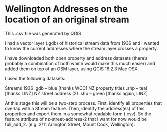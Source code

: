 # Wellington Addresses on the location of an original stream

This .csv file was generated by QGIS


I had a vector layer (.gdb) of historical stream data from 1936 and I wanted to know the current addresses where the stream layer crosses a property.

I have downloaded both open property and address datasets (there’s probably a combination of both which would make this much easier) and added them on top of an OSM layer, using QGIS 16.2.3 Mac OSX. 

I used the following datasets:

Streams 1936 .gdb  – blue [thanks WCC]
NZ property titles .shp – teal [thanks LINZ]
NZ street address (2) .shp – green  [thanks again, LINZ]

At this stage this will be a two-step process.
First, identify all properties that overlap with a Stream feature.
Then, identify the address(es) of this properties and export them in a somewhat readable form (.csv). So the feature attribute of nz-street-address-2 that I want for now would be full_add_2. (e.g. 2/11 Arlington Street, Mount Cook, Wellington).
